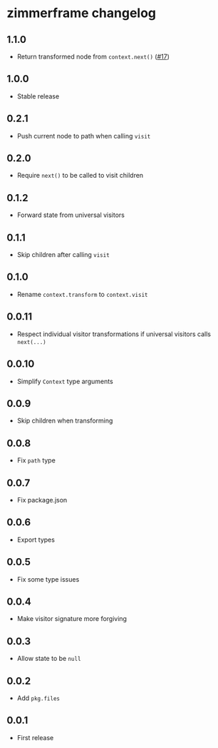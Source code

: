 # zimmerframe changelog

## 1.1.0

- Return transformed node from `context.next()` ([#17](https://github.com/Rich-Harris/zimmerframe/pull/17))

## 1.0.0

- Stable release

## 0.2.1

- Push current node to path when calling `visit`

## 0.2.0

- Require `next()` to be called to visit children

## 0.1.2

- Forward state from universal visitors

## 0.1.1

- Skip children after calling `visit`

## 0.1.0

- Rename `context.transform` to `context.visit`

## 0.0.11

- Respect individual visitor transformations if universal visitors calls `next(...)`

## 0.0.10

- Simplify `Context` type arguments

## 0.0.9

- Skip children when transforming

## 0.0.8

- Fix `path` type

## 0.0.7

- Fix package.json

## 0.0.6

- Export types

## 0.0.5

- Fix some type issues

## 0.0.4

- Make visitor signature more forgiving

## 0.0.3

- Allow state to be `null`

## 0.0.2

- Add `pkg.files`

## 0.0.1

- First release
